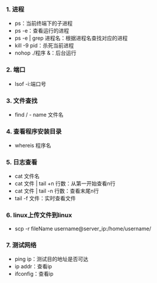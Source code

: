 ### 1. 进程
- ps：当前终端下的子进程
- ps -e：查看运行的进程
- ps -e | grep 进程名：根据进程名查找对应的进程
- kill -9 pid：杀死当前进程
- nohop ./程序 &：后台运行
### 2. 端口
- lsof -i:端口号

### 3. 文件查找
- find / - name 文件名
### 4. 查看程序安装目录
- whereis 程序名
### 5. 日志查看
- cat 文件名
- cat 文件 | tail +n 行数：从第一开始查看n行
- cat 文件 | tail -n 行数：查看末尾n行
- tail -f 文件：实时查看文件
### 6. linux上传文件到linux
- scp -r fileName username@server_ip:/home/username/

### 7. 测试网络
- ping ip：测试目的地址是否可达
- ip addr：查看ip
- ifconfig：查看ip
